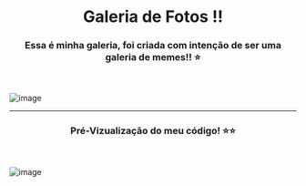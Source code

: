 <h1 align=center>Galeria de Fotos !!</h1>

<h3 align=center>Essa é minha galeria, foi criada com intenção de ser uma galeria de memes!! ⭐</h3>

<br>

![image](https://github.com/htklucas/galeria-fotos/assets/161860612/788a3393-622b-449e-b929-23f3c9835b52)

<hr>

<h3 align=center>Pré-Vizualização do meu código! ⭐⭐</h3>

<br>

![image](https://github.com/htklucas/galeria-fotos/assets/161860612/525b5359-3aba-4752-a6d6-a042bdeda1f5)
